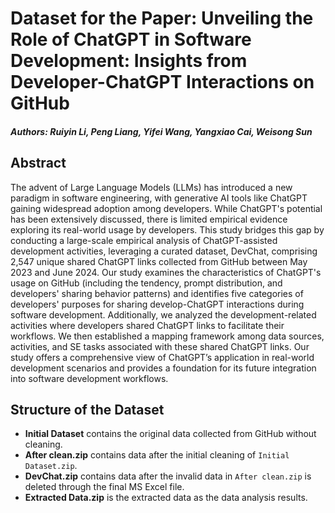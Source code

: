 # Dataset for the Paper: Unveiling the Role of ChatGPT in Software Development: Insights from Developer-ChatGPT Interactions on GitHub

##### Authors: Ruiyin Li, Peng Liang, Yifei Wang, Yangxiao Cai, Weisong Sun

## Abstract
The advent of Large Language Models (LLMs) has introduced a new paradigm in software engineering, with generative AI tools like ChatGPT gaining widespread adoption among developers. While ChatGPT's potential has been extensively discussed, there is limited empirical evidence exploring its real-world usage by developers. This study bridges this gap by conducting a large-scale empirical analysis of ChatGPT-assisted development activities, leveraging a curated dataset, DevChat, comprising 2,547 unique shared ChatGPT links collected from GitHub between May 2023 and June 2024. Our study examines the characteristics of ChatGPT's usage on GitHub (including the tendency, prompt distribution, and developers' sharing behavior patterns) and identifies five categories of developers' purposes for sharing develop-ChatGPT interactions during software development. Additionally, we analyzed the development-related activities where developers shared ChatGPT links to facilitate their workflows. We then established a mapping framework among data sources, activities, and SE tasks associated with these shared ChatGPT links. Our study offers a comprehensive view of ChatGPT’s application in real-world development scenarios and provides a foundation for its future integration into software development workflows.

## Structure of the Dataset
* **Initial Dataset** contains the original data collected from GitHub without cleaning.
* **After clean.zip** contains data after the initial cleaning of `Initial Dataset.zip`.
* **DevChat.zip** contains data after the invalid data in `After clean.zip` is deleted through the final MS Excel file.
* **Extracted Data.zip** is the extracted data as the data analysis results.
